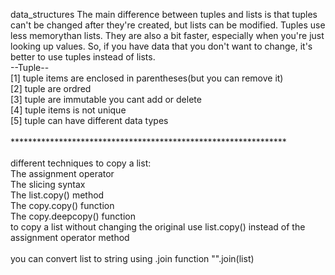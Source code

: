 data_structures
The main difference between tuples and lists is that tuples can't be changed after they're created, but lists can be modified. Tuples use less memorythan lists. They are also a bit faster, especially when you're just looking up values. So, if you have data that you don't want to change, it's better to use tuples instead of lists.<br>
--Tuple--<br>
[1] tuple items are enclosed in parentheses(but you can remove it)<br>
[2] tuple are ordred<br>
[3] tuple are immutable you cant add or delete<br>
[4] tuple items is not unique<br>
[5] tuple can have different data types<br>
<br>
***************************************************************<br>
<br>
different techniques to copy a list:<br>
	The assignment operator<br>
	The slicing syntax<br>
	The list.copy() method<br>
	The copy.copy() function<br>
	The copy.deepcopy() function<br>
to copy a list without changing the original use list.copy() instead of the assignment operator method<br>
<br>
you can convert list to string using .join function "".join(list)<br>
